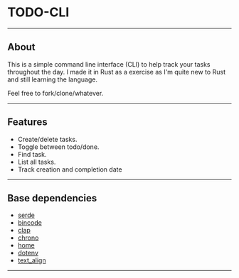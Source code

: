 # TODO-CLI
---
## About

This is a simple command line interface (CLI) to help track your tasks throughout the day. I made it in Rust as a exercise as I'm quite new to Rust and still learning the language. 

Feel free to fork/clone/whatever. 

---
## Features

- Create/delete tasks.
- Toggle between todo/done.
- Find task.
- List all tasks.
- Track creation and completion date


---
## Base dependencies

- [serde](https://github.com/serde-rs/serde)
- [bincode](https://github.com/bincode-org/bincode)
- [clap](https://github.com/clap-rs/clap)
- [chrono](https://github.com/chronotope/chrono)
- [home](https://github.com/brson/home)
- [dotenv](https://github.com/dotenv-rs/dotenv)
- [text_align](https://github.com/JosephTLyons/text_align_rust)

---

